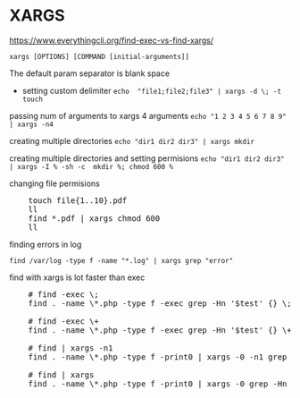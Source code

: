 # XARGS     
[ https://www.everythingcli.org/find-exec-vs-find-xargs/ ]( https://www.everythingcli.org/find-exec-vs-find-xargs/ )

`xargs [OPTIONS] [COMMAND [initial-arguments]]`

The default param separator is blank space
- setting custom delimiter
`echo  "file1;file2;file3" | xargs -d \; -t touch`

passing num of arguments to xargs 4 arguments
`echo "1 2 3 4 5 6 7 8 9" | xargs -n4`

creating multiple directories
`echo "dir1 dir2 dir3" | xargs mkdir`

creating multiple directories and setting permisions
`echo "dir1 dir2 dir3" | xargs -I % -sh -c  mkdir %; chmod 600 %`


changing file permisions
<pre>
    touch file{1..10}.pdf
    ll
    find *.pdf | xargs chmod 600
    ll
</pre>

finding errors in log

`find /var/log -type f -name "*.log" | xargs grep "error"`

find with xargs is lot faster than exec
<pre>
    # find -exec \;
    find . -name \*.php -type f -exec grep -Hn '$test' {} \;
    
    # find -exec \+
    find . -name \*.php -type f -exec grep -Hn '$test' {} \+
    
    # find | xargs -n1
    find . -name \*.php -type f -print0 | xargs -0 -n1 grep -Hn '$test'
    
    # find | xargs
    find . -name \*.php -type f -print0 | xargs -0 grep -Hn '$test'
</pre>
